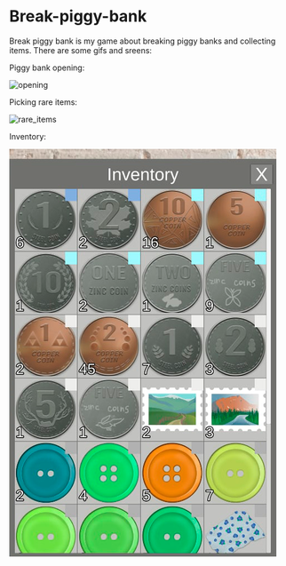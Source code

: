 # Break-piggy-bank

Break piggy bank is my game about breaking piggy banks and collecting items. There are some gifs and sreens:

Piggy bank opening:

![opening](/gifs/opening1.gif)


Picking rare items:

![rare_items](/gifs/rare_items.gif)


Inventory:

![inventory](/gifs/inventory.png)
